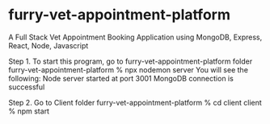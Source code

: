 # furry-vet-appointment-platform
A Full Stack Vet Appointment Booking Application using MongoDB, Express, React, Node, Javascript



Step 1. To start this program, go to furry-vet-appointment-platform folder
furry-vet-appointment-platform % npx nodemon server
You will see the following:
Node server started at port 3001
MongoDB connection is successful

Step 2. Go to Client folder
furry-vet-appointment-platform % cd client
client % npm start


